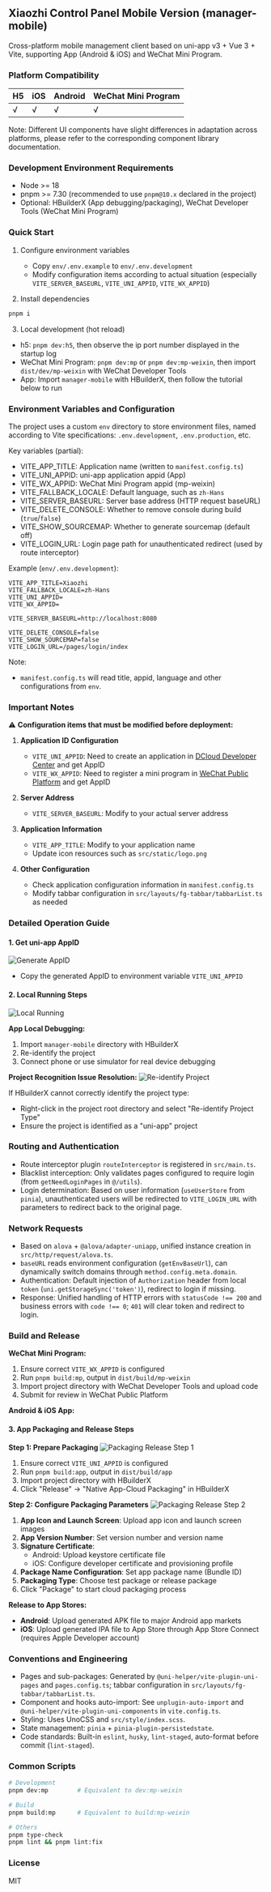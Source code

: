 ## Xiaozhi Control Panel Mobile Version (manager-mobile)
Cross-platform mobile management client based on uni-app v3 + Vue 3 + Vite, supporting App (Android & iOS) and WeChat Mini Program.

### Platform Compatibility

| H5 | iOS | Android | WeChat Mini Program |
| -- | --- | ------- | ---------- | 
| √  | √   | √       | √          | 

Note: Different UI components have slight differences in adaptation across platforms, please refer to the corresponding component library documentation.

### Development Environment Requirements
- Node >= 18
- pnpm >= 7.30 (recommended to use `pnpm@10.x` declared in the project)
- Optional: HBuilderX (App debugging/packaging), WeChat Developer Tools (WeChat Mini Program)

### Quick Start
1) Configure environment variables
   - Copy `env/.env.example` to `env/.env.development`
   - Modify configuration items according to actual situation (especially `VITE_SERVER_BASEURL`, `VITE_UNI_APPID`, `VITE_WX_APPID`)

2) Install dependencies

```bash
pnpm i
```

3) Local development (hot reload)
- h5: `pnpm dev:h5`, then observe the ip port number displayed in the startup log
- WeChat Mini Program: `pnpm dev:mp` or `pnpm dev:mp-weixin`, then import `dist/dev/mp-weixin` with WeChat Developer Tools
- App: Import `manager-mobile` with HBuilderX, then follow the tutorial below to run

### Environment Variables and Configuration
The project uses a custom `env` directory to store environment files, named according to Vite specifications: `.env.development`, `.env.production`, etc.

Key variables (partial):
- VITE_APP_TITLE: Application name (written to `manifest.config.ts`)
- VITE_UNI_APPID: uni-app application appid (App)
- VITE_WX_APPID: WeChat Mini Program appid (mp-weixin)
- VITE_FALLBACK_LOCALE: Default language, such as `zh-Hans`
- VITE_SERVER_BASEURL: Server base address (HTTP request baseURL)
- VITE_DELETE_CONSOLE: Whether to remove console during build (`true`/`false`)
- VITE_SHOW_SOURCEMAP: Whether to generate sourcemap (default off)
- VITE_LOGIN_URL: Login page path for unauthenticated redirect (used by route interceptor)

Example (`env/.env.development`):
```env
VITE_APP_TITLE=Xiaozhi
VITE_FALLBACK_LOCALE=zh-Hans
VITE_UNI_APPID=
VITE_WX_APPID=

VITE_SERVER_BASEURL=http://localhost:8080

VITE_DELETE_CONSOLE=false
VITE_SHOW_SOURCEMAP=false
VITE_LOGIN_URL=/pages/login/index
```

Note:
- `manifest.config.ts` will read title, appid, language and other configurations from `env`.

### Important Notes
⚠️ **Configuration items that must be modified before deployment:**

1. **Application ID Configuration**
   - `VITE_UNI_APPID`: Need to create an application in [DCloud Developer Center](https://dev.dcloud.net.cn/) and get AppID
   - `VITE_WX_APPID`: Need to register a mini program in [WeChat Public Platform](https://mp.weixin.qq.com/) and get AppID

2. **Server Address**
   - `VITE_SERVER_BASEURL`: Modify to your actual server address

3. **Application Information**
   - `VITE_APP_TITLE`: Modify to your application name
   - Update icon resources such as `src/static/logo.png`

4. **Other Configuration**
   - Check application configuration information in `manifest.config.ts`
   - Modify tabbar configuration in `src/layouts/fg-tabbar/tabbarList.ts` as needed

### Detailed Operation Guide

#### 1. Get uni-app AppID
![Generate AppID](../../docs/images/manager-mobile/generate_appid.png)
- Copy the generated AppID to environment variable `VITE_UNI_APPID`

#### 2. Local Running Steps
![Local Running](../../docs/images/manager-mobile/local_running.png)

**App Local Debugging:**
1. Import `manager-mobile` directory with HBuilderX
2. Re-identify the project
3. Connect phone or use simulator for real device debugging

**Project Recognition Issue Resolution:**
![Re-identify Project](../../docs/images/manager-mobile/reidentify_project.png)

If HBuilderX cannot correctly identify the project type:
- Right-click in the project root directory and select "Re-identify Project Type"
- Ensure the project is identified as a "uni-app" project

### Routing and Authentication
- Route interceptor plugin `routeInterceptor` is registered in `src/main.ts`.
- Blacklist interception: Only validates pages configured to require login (from `getNeedLoginPages` in `@/utils`).
- Login determination: Based on user information (`useUserStore` from `pinia`), unauthenticated users will be redirected to `VITE_LOGIN_URL` with parameters to redirect back to the original page.

### Network Requests
- Based on `alova` + `@alova/adapter-uniapp`, unified instance creation in `src/http/request/alova.ts`.
- `baseURL` reads environment configuration (`getEnvBaseUrl`), can dynamically switch domains through `method.config.meta.domain`.
- Authentication: Default injection of `Authorization` header from local `token` (`uni.getStorageSync('token')`), redirect to login if missing.
- Response: Unified handling of HTTP errors with `statusCode !== 200` and business errors with `code !== 0`; `401` will clear token and redirect to login.

### Build and Release

**WeChat Mini Program:**
1. Ensure correct `VITE_WX_APPID` is configured
2. Run `pnpm build:mp`, output in `dist/build/mp-weixin`
3. Import project directory with WeChat Developer Tools and upload code
4. Submit for review in WeChat Public Platform

**Android & iOS App:**

#### 3. App Packaging and Release Steps

**Step 1: Prepare Packaging**
![Packaging Release Step 1](../../docs/images/manager-mobile/packaging_release_step1.png)

1. Ensure correct `VITE_UNI_APPID` is configured
2. Run `pnpm build:app`, output in `dist/build/app`
3. Import project directory with HBuilderX
4. Click "Release" → "Native App-Cloud Packaging" in HBuilderX

**Step 2: Configure Packaging Parameters**
![Packaging Release Step 2](../../docs/images/manager-mobile/packaging_release_step2.png)

1. **App Icon and Launch Screen**: Upload app icon and launch screen images
2. **App Version Number**: Set version number and version name
3. **Signature Certificate**:
   - Android: Upload keystore certificate file
   - iOS: Configure developer certificate and provisioning profile
4. **Package Name Configuration**: Set app package name (Bundle ID)
5. **Packaging Type**: Choose test package or release package
6. Click "Package" to start cloud packaging process

**Release to App Stores:**
- **Android**: Upload generated APK file to major Android app markets
- **iOS**: Upload generated IPA file to App Store through App Store Connect (requires Apple Developer account)

### Conventions and Engineering
- Pages and sub-packages: Generated by `@uni-helper/vite-plugin-uni-pages` and `pages.config.ts`; tabbar configuration in `src/layouts/fg-tabbar/tabbarList.ts`.
- Component and hooks auto-import: See `unplugin-auto-import` and `@uni-helper/vite-plugin-uni-components` in `vite.config.ts`.
- Styling: Uses UnoCSS and `src/style/index.scss`.
- State management: `pinia` + `pinia-plugin-persistedstate`.
- Code standards: Built-in `eslint`, `husky`, `lint-staged`, auto-format before commit (`lint-staged`).

### Common Scripts
```bash
# Development
pnpm dev:mp        # Equivalent to dev:mp-weixin

# Build
pnpm build:mp      # Equivalent to build:mp-weixin

# Others
pnpm type-check
pnpm lint && pnpm lint:fix
```

### License
MIT
